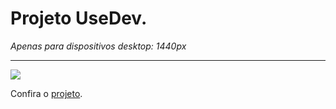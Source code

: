 <h1>Projeto UseDev.</h1>
<em>Apenas para dispositivos desktop: 1440px</em>
<hr>
<img src="https://drive.google.com/file/d/1nf9bpBKnG0oviGBm1E9wUNmdqbPfcLJ5/view?usp=drive_link"></img>
<p>Confira o <a href="https://lucas-emanuel1.github.io/Use-dev/">projeto</a>.</p>
